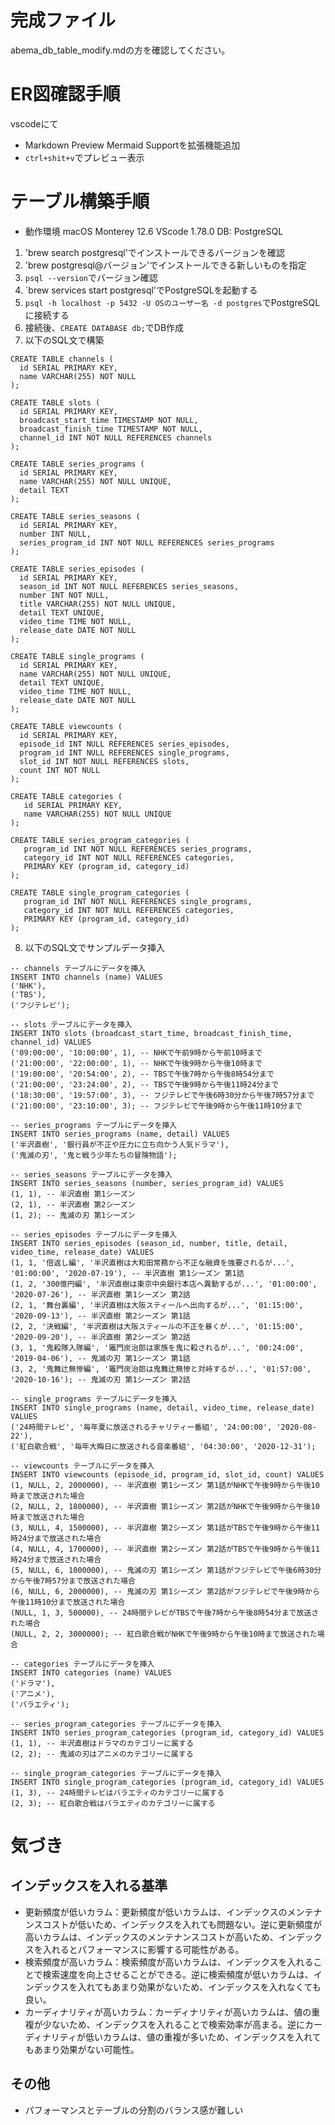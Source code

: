 # 完成ファイル
abema_db_table_modify.mdの方を確認してください。

# ER図確認手順
vscodeにて
* Markdown Preview Mermaid Supportを拡張機能追加
* `ctrl+shit+v`でプレビュー表示

# テーブル構築手順
* 動作環境
macOS Monterey 12.6
VScode 1.78.0
DB: PostgreSQL

1. 'brew search postgresql'でインストールできるバージョンを確認
2. 'brew postgresql@バージョン'でインストールできる新しいものを指定
3. `psql --version`でバージョン確認
4. `brew services start postgresql'でPostgreSQLを起動する
5. `psql -h localhost -p 5432 -U OSのユーザー名 -d postgres`でPostgreSQLに接続する
6. 接続後、`CREATE DATABASE db;`でDB作成
7. 以下のSQL文で構築
```
CREATE TABLE channels (
  id SERIAL PRIMARY KEY,
  name VARCHAR(255) NOT NULL
);

CREATE TABLE slots (
  id SERIAL PRIMARY KEY,
  broadcast_start_time TIMESTAMP NOT NULL,
  broadcast_finish_time TIMESTAMP NOT NULL,
  channel_id INT NOT NULL REFERENCES channels
);

CREATE TABLE series_programs (
  id SERIAL PRIMARY KEY,
  name VARCHAR(255) NOT NULL UNIQUE,
  detail TEXT
);

CREATE TABLE series_seasons (
  id SERIAL PRIMARY KEY,
  number INT NULL,
  series_program_id INT NOT NULL REFERENCES series_programs
);

CREATE TABLE series_episodes (
  id SERIAL PRIMARY KEY,
  season_id INT NOT NULL REFERENCES series_seasons,
  number INT NOT NULL,
  title VARCHAR(255) NOT NULL UNIQUE,
  detail TEXT UNIQUE,
  video_time TIME NOT NULL,
  release_date DATE NOT NULL
);

CREATE TABLE single_programs (
  id SERIAL PRIMARY KEY,
  name VARCHAR(255) NOT NULL UNIQUE,
  detail TEXT UNIQUE,
  video_time TIME NOT NULL,
  release_date DATE NOT NULL
);

CREATE TABLE viewcounts (
  id SERIAL PRIMARY KEY,
  episode_id INT NULL REFERENCES series_episodes,
  program_id INT NULL REFERENCES single_programs,
  slot_id INT NOT NULL REFERENCES slots,
  count INT NOT NULL
);

CREATE TABLE categories (
   id SERIAL PRIMARY KEY, 
   name VARCHAR(255) NOT NULL UNIQUE 
);

CREATE TABLE series_program_categories (
   program_id INT NOT NULL REFERENCES series_programs, 
   category_id INT NOT NULL REFERENCES categories, 
   PRIMARY KEY (program_id, category_id) 
);

CREATE TABLE single_program_categories ( 
   program_id INT NOT NULL REFERENCES single_programs, 
   category_id INT NOT NULL REFERENCES categories, 
   PRIMARY KEY (program_id, category_id) 
);

```
8. 以下のSQL文でサンプルデータ挿入
```
-- channels テーブルにデータを挿入
INSERT INTO channels (name) VALUES
('NHK'),
('TBS'),
('フジテレビ');

-- slots テーブルにデータを挿入
INSERT INTO slots (broadcast_start_time, broadcast_finish_time, channel_id) VALUES
('09:00:00', '10:00:00', 1), -- NHKで午前9時から午前10時まで
('21:00:00', '22:00:00', 1), -- NHKで午後9時から午後10時まで
('19:00:00', '20:54:00', 2), -- TBSで午後7時から午後8時54分まで
('21:00:00', '23:24:00', 2), -- TBSで午後9時から午後11時24分まで
('18:30:00', '19:57:00', 3), -- フジテレビで午後6時30分から午後7時57分まで
('21:00:00', '23:10:00', 3); -- フジテレビで午後9時から午後11時10分まで

-- series_programs テーブルにデータを挿入
INSERT INTO series_programs (name, detail) VALUES
('半沢直樹', '銀行員が不正や圧力に立ち向かう人気ドラマ'),
('鬼滅の刃', '鬼と戦う少年たちの冒険物語');

-- series_seasons テーブルにデータを挿入
INSERT INTO series_seasons (number, series_program_id) VALUES
(1, 1), -- 半沢直樹 第1シーズン
(2, 1), -- 半沢直樹 第2シーズン
(1, 2); -- 鬼滅の刃 第1シーズン

-- series_episodes テーブルにデータを挿入
INSERT INTO series_episodes (season_id, number, title, detail, video_time, release_date) VALUES
(1, 1, '倍返し編', '半沢直樹は大和田常務から不正な融資を強要されるが...', '01:00:00', '2020-07-19'), -- 半沢直樹 第1シーズン 第1話
(1, 2, '300億円編', '半沢直樹は東京中央銀行本店へ異動するが...', '01:00:00', '2020-07-26'), -- 半沢直樹 第1シーズン 第2話
(2, 1, '舞台裏編', '半沢直樹は大阪スティールへ出向するが...', '01:15:00', '2020-09-13'), -- 半沢直樹 第2シーズン 第1話
(2, 2, '決戦編', '半沢直樹は大阪スティールの不正を暴くが...', '01:15:00', '2020-09-20'), -- 半沢直樹 第2シーズン 第2話
(3, 1, '鬼殺隊入隊編', '竈門炭治郎は家族を鬼に殺されるが...', '00:24:00', '2019-04-06'), -- 鬼滅の刃 第1シーズン 第1話
(3, 2, '鬼舞辻無惨編', '竈門炭治郎は鬼舞辻無惨と対峙するが...', '01:57:00', '2020-10-16'); -- 鬼滅の刃 第1シーズン 第2話

-- single_programs テーブルにデータを挿入
INSERT INTO single_programs (name, detail, video_time, release_date) VALUES
('24時間テレビ', '毎年夏に放送されるチャリティー番組', '24:00:00', '2020-08-22'),
('紅白歌合戦', '毎年大晦日に放送される音楽番組', '04:30:00', '2020-12-31');

-- viewcounts テーブルにデータを挿入
INSERT INTO viewcounts (episode_id, program_id, slot_id, count) VALUES
(1, NULL, 2, 2000000), -- 半沢直樹 第1シーズン 第1話がNHKで午後9時から午後10時まで放送された場合
(2, NULL, 2, 1800000), -- 半沢直樹 第1シーズン 第2話がNHKで午後9時から午後10時まで放送された場合
(3, NULL, 4, 1500000), -- 半沢直樹 第2シーズン 第1話がTBSで午後9時から午後11時24分まで放送された場合
(4, NULL, 4, 1700000), -- 半沢直樹 第2シーズン 第2話がTBSで午後9時から午後11時24分まで放送された場合
(5, NULL, 6, 1000000), -- 鬼滅の刃 第1シーズン 第1話がフジテレビで午後6時30分から午後7時57分まで放送された場合
(6, NULL, 6, 2000000), -- 鬼滅の刃 第1シーズン 第2話がフジテレビで午後9時から午後11時10分まで放送された場合
(NULL, 1, 3, 500000), -- 24時間テレビがTBSで午後7時から午後8時54分まで放送された場合
(NULL, 2, 2, 3000000); -- 紅白歌合戦がNHKで午後9時から午後10時まで放送された場合

-- categories テーブルにデータを挿入
INSERT INTO categories (name) VALUES
('ドラマ'),
('アニメ'),
('バラエティ');

-- series_program_categories テーブルにデータを挿入
INSERT INTO series_program_categories (program_id, category_id) VALUES
(1, 1), -- 半沢直樹はドラマのカテゴリーに属する
(2, 2); -- 鬼滅の刃はアニメのカテゴリーに属する

-- single_program_categories テーブルにデータを挿入
INSERT INTO single_program_categories (program_id, category_id) VALUES
(1, 3), -- 24時間テレビはバラエティのカテゴリーに属する
(2, 3); -- 紅白歌合戦はバラエティのカテゴリーに属する

```

# 気づき
## インデックスを入れる基準
* 更新頻度が低いカラム：更新頻度が低いカラムは、インデックスのメンテナンスコストが低いため、インデックスを入れても問題ない。逆に更新頻度が高いカラムは、インデックスのメンテナンスコストが高いため、インデックスを入れるとパフォーマンスに影響する可能性がある。
* 検索頻度が高いカラム：検索頻度が高いカラムは、インデックスを入れることで検索速度を向上させることができる。逆に検索頻度が低いカラムは、インデックスを入れてもあまり効果がないため、インデックスを入れなくても良い。
* カーディナリティが高いカラム：カーディナリティが高いカラムは、値の重複が少ないため、インデックスを入れることで検索効率が高まる。逆にカーディナリティが低いカラムは、値の重複が多いため、インデックスを入れてもあまり効果がない可能性。
## その他
* パフォーマンスとテーブルの分割のバランス感が難しい

